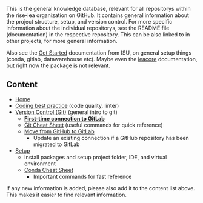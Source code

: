 This is the general knowledge database, relevant for all repositorys within the rise-iea organization on GitHub. It contains general information about the project structure, setup, and version control. For more specific information about the individual repositorys, see the README file (documentation) in the respective repository. This can be also linked to in other projects, for more general information.

Also see the [Get Started](https://python.iea.org/doc/getting-started/index.html) documentation from ISU, on general setup things (conda, gitlab, datawarehouse etc).
Maybe even the [ieacore](https://python.iea.org/doc/ieacore/latest/) documentation, but right now the package is not relevant.


## Content
- [Home](home)
- [Coding best practice](best-practices/Coding-best-practice) (code quality, linter)
- [Version Control (Git)](git/Version-Control-(Git)) (general intro to git)
  - [**First-time connection to GitLab**](git/Version-Control-(Git)#initial-gitlab-connection)
  - [Git Cheat Sheet](git/Git-Cheat-Sheet) (useful commands for quick reference)
  - [Move from GitHub to GitLab](git/Move-from-GitHub-to-GitLab)
    - Update an existing connection if a GitHub repository has been migrated to GitLab
- [Setup](setup/Setup)
  - Install packages and setup project folder, IDE, and virtual environment
  - [Conda Cheat Sheet](setup/Conda-Cheat-Sheet)
    - Important commands for fast reference

If any new information is added, please also add it to the content list above. This makes it easier to find relevant information.

